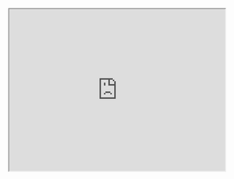 


<iframe height=330 width=440 src='https://www.bilibili.com/video/BV17a4y177Qz?from=search&seid=6097155003045016840'>

<video preload="auto" src="blob:https://www.bilibili.com/d164e246-ee40-4cae-a3eb-b8ea53ab0f43"></video>